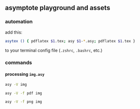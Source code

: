 ## asymptote playground and assets

### automation

add this:
```bash
asytex () { pdflatex $1.tex; asy $1-*.asy; pdflatex $1.tex }
```
to your terminal config file (`.zshrc`, `.bashrc`, etc.)


### commands

#### processing `img.asy`

```bash
asy -V img
```

```bash
asy -V -f pdf img
```

```bash
asy -V -f png img
```
